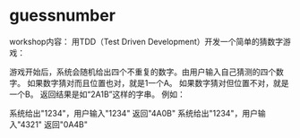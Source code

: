 # guessnumber
workshop内容： 用TDD（Test Driven Development）开发一个简单的猜数字游戏：

游戏开始后，系统会随机给出四个不重复的数字。由用户输入自己猜测的四个数字。
如果数字猜对而且位置也对，就是1一个A。
如果数字猜对但位置不对，就是一个B。
返回结果是如“2A1B”这样的字串。
例如：

系统给出"1234"，用户输入"1234"
返回"4A0B"
系统给出"1234"，用户输入"4321"
返回"0A4B"
